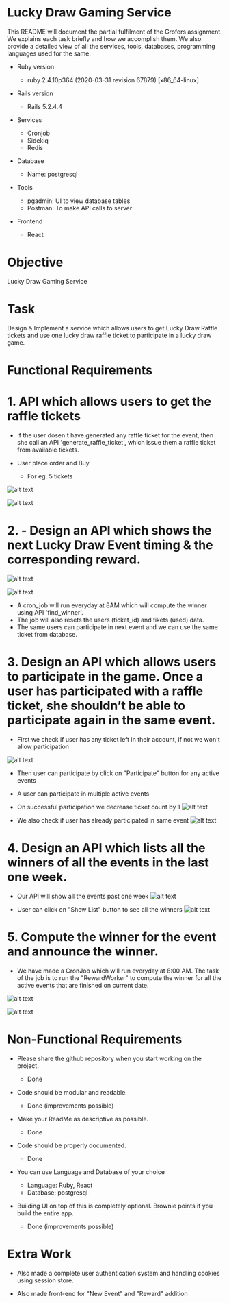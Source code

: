# Lucky Draw Gaming Service

This README will document the partial fulfilment of the Grofers assignment. We explains each task briefly and how we accomplish them. We also provide a detailed view of all the services, tools, databases, programming languages used for the same.

* Ruby version
    * ruby 2.4.10p364 (2020-03-31 revision 67879) [x86_64-linux]

* Rails version
    * Rails 5.2.4.4

* Services
    * Cronjob
    * Sidekiq
    * Redis

* Database
    * Name: postgresql

* Tools
    * pgadmin: UI to view database tables
    * Postman: To make API calls to server

* Frontend
    * React

# Objective
Lucky Draw Gaming Service

# Task
Design & Implement a service which allows users to get Lucky Draw Raffle tickets and use one lucky draw raffle ticket to participate in a lucky draw game.

# Functional Requirements

# 1. API which allows users to get the raffle tickets

* If the user dosen't have generated any raffle ticket for the event, then she call an API 'generate_raffle_ticket', which issue them a raffle ticket from available tickets.

* User place order and Buy 
    * For eg. 5 tickets

![alt text](https://github.com/Sanjit-Prasad/LuckyDraw/blob/main/images/1.1.png?raw=true)


![alt text](https://github.com/Sanjit-Prasad/LuckyDraw/blob/main/images/1.2.png?raw=true)

# 2. - Design an API which shows the next Lucky Draw Event timing & the corresponding reward.

![alt text](https://github.com/Sanjit-Prasad/LuckyDraw/blob/main/images/2.1.png?raw=true)


![alt text](https://github.com/Sanjit-Prasad/LuckyDraw/blob/main/images/2.2.png?raw=true)

* A cron_job will run everyday at 8AM which will compute the winner using API 'find_winner'.
* The job will also resets the users (ticket_id) and tikets (used) data.
* The same users can participate in next event and we can use the same ticket from database.

# 3. Design an API which allows users to participate in the game. Once a user has participated with a raffle ticket, she shouldn’t be able to participate again in the same event.

* First we check if user has any ticket left in their account, if not we won't allow participation

![alt text](https://github.com/Sanjit-Prasad/LuckyDraw/blob/main/images/3.1.png?raw=true)

* Then user can participate by click on "Participate" button for any active events
* A user can participate in multiple active events
* On successful participation we decrease ticket count by 1
![alt text](https://github.com/Sanjit-Prasad/LuckyDraw/blob/main/images/3.2.png?raw=true)

* We also check if user has already participated in same event
![alt text](https://github.com/Sanjit-Prasad/LuckyDraw/blob/main/images/3.3.png?raw=true)


# 4. Design an API which lists all the winners of all the events in the last one week.

* Our API will show all the events past one week
![alt text](https://github.com/Sanjit-Prasad/LuckyDraw/blob/main/images/4.1.png?raw=true)

* User can click on "Show List" button to see all the winners
![alt text](https://github.com/Sanjit-Prasad/LuckyDraw/blob/main/images/4.2.png?raw=true)

# 5. Compute the winner for the event and announce the winner.

* We have made a CronJob which will run everyday at 8:00 AM. The task of the job is to run the "RewardWorker" to compute the winner for all the active events that are finished on current date.

![alt text](https://github.com/Sanjit-Prasad/LuckyDraw/blob/main/images/5.1.png?raw=true)


![alt text](https://github.com/Sanjit-Prasad/LuckyDraw/blob/main/images/5.2.png?raw=true)

# Non-Functional Requirements

* Please share the github repository when you start working on the project.
    * Done

* Code should be modular and readable.
    * Done (improvements possible)

* Make your ReadMe as descriptive as possible.
    * Done

* Code should be properly documented.
    * Done

* You can use Language and Database of your choice
    * Language: Ruby, React
    * Database: postgresql

* Building UI on top of this is completely optional. Brownie points if you build the entire app.
    * Done (improvements possible)

# Extra Work

* Also made a complete user authentication system and handling cookies using session store.

* Also made front-end for "New Event" and "Reward" addition